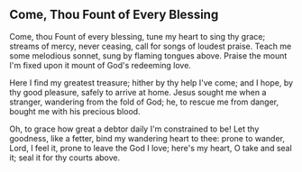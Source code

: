 ## Come, Thou Fount of Every Blessing

Come, thou Fount of every blessing,
tune my heart to sing thy grace;
streams of mercy, never ceasing,
call for songs of loudest praise.
Teach me some melodious sonnet,
sung by flaming tongues above.
Praise the mount I'm fixed upon it
mount of God's redeeming love.

Here I find my greatest treasure;
hither by thy help I've come;
and I hope, by thy good pleasure,
safely to arrive at home.
Jesus sought me when a stranger,
wandering from the fold of God;
he, to rescue me from danger,
bought me with his precious blood.

Oh, to grace how great a debtor
daily I'm constrained to be!
Let thy goodness, like a fetter,
bind my wandering heart to thee:
prone to wander, Lord, I feel it,
prone to leave the God I love;
here's my heart, O take and seal it;
seal it for thy courts above. 